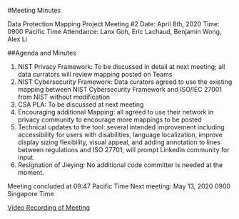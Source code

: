 #Meeting Minutes

Data Protection Mapping Project Meeting #2
Date: April 8th, 2020
Time: 0900 Pacific Time
Attendance: Lanx Goh, Eric Lachaud, Benjamin Wong, Alex Li

##Agenda and Minutes
1. NIST Privacy Framework: To be discussed in detail at next meeting; all data currators will review mapping posted on Teams
2. NIST Cybersecurity Framework: Data curators agreed to use the existing mapping between NIST Cybersecurity Framework and ISO/IEC 27001 from NIST without modification
3. CSA PLA: To be discussed at next meeting
4. Encouraging additional Mapping: all agreed to use their network in privacy community to encourage more mappings to be posted
5. Technical updates to the tool: several intended improvement including accessibility for users with disabilities, language localization, improve display sizing flexibility, visual appeal, and adding annotation to lines between regulations and ISO 27701; will prompt Linkedin community for input.
6. Resignation of Jieying: No additional code committer is needed at the moment. 

Meeting concluded at 09:47 Pacific Time
Next meeting: May 13, 2020 0900 Singapore Time

[Video Recording of Meeting](https://dataprotectionmapping.blob.core.windows.net/dpmap-meeting-record/DPMAP-Meeting-2-Apr-8-2020.mp4) 
